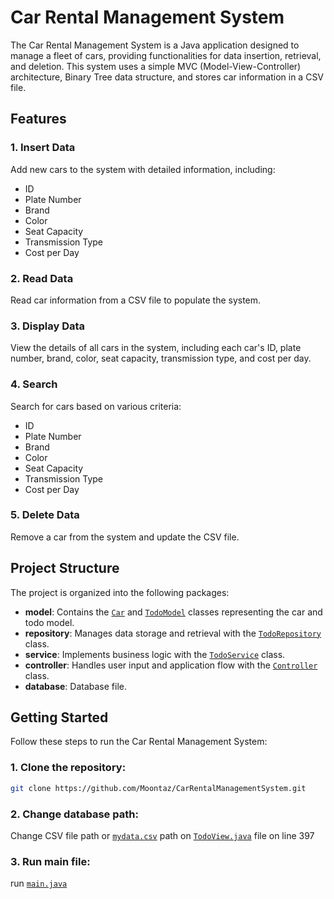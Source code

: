 # Car Rental Management System

The Car Rental Management System is a Java application designed to manage a fleet of cars, 
providing functionalities for data insertion, retrieval, and deletion. 
This system uses a simple MVC (Model-View-Controller) architecture, Binary Tree data structure, and stores car information in a CSV file.

## Features

### 1. Insert Data

Add new cars to the system with detailed information, including:

- ID
- Plate Number
- Brand
- Color
- Seat Capacity
- Transmission Type
- Cost per Day

### 2. Read Data

Read car information from a CSV file to populate the system.

### 3. Display Data

View the details of all cars in the system, including each car's ID, plate number, brand, color, seat capacity, transmission type, and cost per day.

### 4. Search

Search for cars based on various criteria:

- ID
- Plate Number
- Brand
- Color
- Seat Capacity
- Transmission Type
- Cost per Day

### 5. Delete Data

Remove a car from the system and update the CSV file.

## Project Structure

The project is organized into the following packages:

- **model**: Contains the [`Car`](CarRentalManagementSystem\src\model\car.java) and [`TodoModel`](CarRentalManagementSystem\src\model\TodoModel.java) classes representing the car and todo model.
- **repository**: Manages data storage and retrieval with the [`TodoRepository`](CarRentalManagementSystem\src\repository) class.
- **service**: Implements business logic with the [`TodoService`](CarRentalManagementSystem\src\service) class.
- **controller**: Handles user input and application flow with the [`Controller`](CarRentalManagementSystem\src\controller) class.
- **database**: Database file.

## Getting Started

Follow these steps to run the Car Rental Management System:

### 1. Clone the repository:

   ```bash
   git clone https://github.com/Moontaz/CarRentalManagementSystem.git
   ```

### 2. Change database path:
   Change CSV file path or [`mydata.csv`](CarRentalManagementSystem/src/mydata.csv) path on [`TodoView.java`](CarRentalManagementSystem\src\view\TodoView.java) file on line 397
### 3. Run main file:
   run [`main.java`](CarRentalManagementSystem\src\Main.java)
